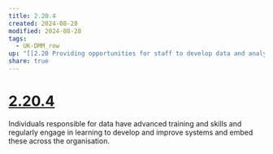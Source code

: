 ```yaml
---
title: 2.20.4
created: 2024-08-28
modified: 2024-08-28
tags:
  - UK-DMM_row
up: "[[2.20 Providing opportunities for staff to develop data and analysis skills]]"
share: true
---
```

# [2.20.4](2.20.4.md)

Individuals responsible for data have advanced training and skills and regularly engage in learning to develop and improve systems and embed these across the organisation.

